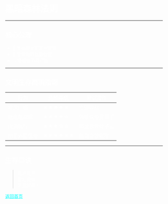 <style>
body {
  background-image: url('images/黑暗森林.png');
  background-size: cover;
  background-attachment: fixed;
  min-height: 100vh;
  padding: 20px;
}

.markdown-body {
  background: rgba(0, 0, 0, 0.7);
  padding: 30px;
  border-radius: 10px;
}
</style>
<style>
/* 基础文字颜色设置 */
body, h1, h2, h3, p, li {
  color: #ffffff !important; /* 强制白色文字 */
}

/* 链接颜色优化 */
a {
  color: #00ffff !important; 
  text-decoration: underline;
}

/* 代码块背景优化 */
pre, code {
  background: rgba(0, 0, 0, 0.7) !important;
  color: #00ff00 !important;
}

/* 文字增强效果 */
.markdown-body {
  text-shadow: 2px 2px 4px rgba(0,0,0,0.7); /* 添加阴影 */
  background: rgba(0, 0, 0, 0.5); /* 半透明背景 */
  padding: 30px;
  border-radius: 10px;
}
</style>
# 黑暗森林法则

---

## 核心公理
- 🌌 生存是文明第一需要
- 🔭 宇宙物质总量恒定
- 💥 猜疑链不可打破

---

## 文明生存简明指南


| 行为            | 危险等级 | 建议操作         |                      
|-----------------|----------|------------------|                         
| 发送广播        | ★★★★★   | 立即静默         |                             
| 建造戴森球      | ★★★★☆    | 伪装成恒星黑子    |                              
| 曲速航行        | ★★★☆☆    | 释放诱导粒子云    |                             
| 回复外星信号    | ★★★★★★  | 启动自毁程序      |                               

---

## 生存口诀
> 藏好自己  
> 做好清理  
> 不要回答！  

[返回首页](index.md)
